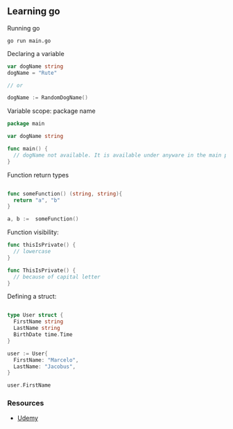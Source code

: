 ## Learning go

Running go

```
go run main.go
```

Declaring a variable

```go
var dogName string
dogName = "Rute"

// or

dogName := RandomDogName()
```

Variable scope: package name

```go
package main

var dogName string

func main() {
  // dogName not available. It is available under anyware in the main package. (I think)
}
```

Function return types


```go

func someFunction() (string, string){
  return "a", "b"
}

a, b :=  someFunction()
```

Function visibility:

```go
func thisIsPrivate() {
  // lowercase
}

func ThisIsPrivate() {
  // because of capital letter
}
```


Defining a struct:

```go

type User struct {
  FirstName string
  LastName string
  BirthDate time.Time
}

user := User{
  FirstName: "Marcelo",
  LastName: "Jacobus",
}

user.FirstName

```



### Resources
- [Udemy](https://www.udemy.com/course/building-modern-web-applications-with-go/learn/lecture/22910156#overview)

